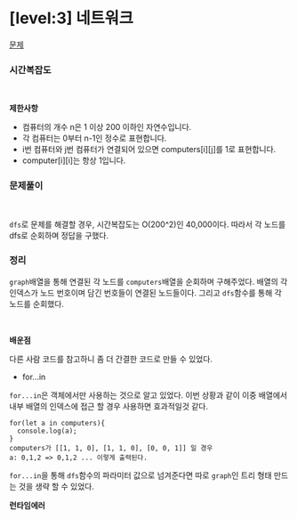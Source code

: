 # [level:3] 네트워크

[문제](https://school.programmers.co.kr/learn/courses/30/lessons/43162)

### 시간복잡도

<br>

**제한사항**

- 컴퓨터의 개수 n은 1 이상 200 이하인 자연수입니다.
- 각 컴퓨터는 0부터 n-1인 정수로 표현합니다.
- i번 컴퓨터와 j번 컴퓨터가 연결되어 있으면 computers[i][j]를 1로 표현합니다.
- computer[i][i]는 항상 1입니다.

### 문제풀이

<br>

`dfs`로 문제를 해결할 경우, 시간복잡도는 O(200^2)인 40,000이다. 따라서 각 노드를 dfs로 순회하며 정답을 구했다.

### 정리

`graph`배열을 통해 연결된 각 노드를 `computers`배열을 순회하며 구해주었다. 배열의 각 인덱스가 노드 번호이며 담긴 번호들이 연결된 노드들이다. 그리고 `dfs`함수를 통해 각 노드를 순회했다.

<br>

**배운점**

다른 사람 코드를 참고하니 좀 더 간결한 코드로 만들 수 있었다.

- for...in

`for...in`은 객체에서만 사용하는 것으로 알고 있었다. 이번 상황과 같이 이중 배열에서 내부 배열의 인덱스에 접근 할 경우 사용하면 효과적일것 같다.

```
for(let a in computers){
  console.log(a);
}
computers가 [[1, 1, 0], [1, 1, 0], [0, 0, 1]] 일 경우
a: 0,1,2 => 0,1,2 ... 이렇게 출력된다.
```

`for...in`을 통해 `dfs`함수의 파라미터 값으로 넘겨준다면 따로 `graph`인 트리 형태 만드는 것을 생략 할 수 있었다.

**런타임에러**
